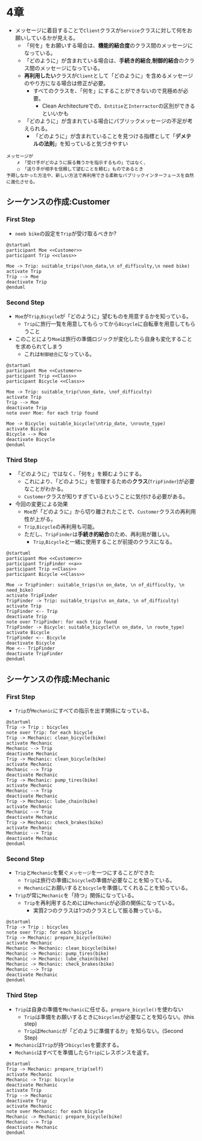 # 4章
- メッセージに着目することで`Client`クラスが`Service`クラスに対して何をお願いしているかが見える。
    - 「何を」をお願いする場合は、**機能的結合度**のクラス間のメッセージになっている。
    - 「どのように」が含まれている場合は、**手続き的結合**,**制御的結合**のクラス間のメッセージになっている。
    - **再利用したい**クラスが`Client`として「どのように」を含めるメッセージのやり方になる場合は修正が必要。
        - すべてのクラスを、「何を」にすることができないので見極めが必要。
            - Clean Architectureでの、`Entitie`と`Interractor`の区別ができるといいかも
    - 「どのように」が含まれている場合にパブリックメッセージの不足が考えられる。
        - 「どのように」が含まれていることを見つける指標として「**デメテルの法則**」を知っていると気づきやすい

```
メッセージが
    ✗ 「受け手がどのように振る舞うかを指示するもの」ではなく、
    ○ 「送り手が相手を信頼して望むことを頼む」ものであるとき
予期しなかった方法や、新しい方法で再利用できる柔軟なパブリックインターフェースを自然に進化させる。
```


## シーケンスの作成:Customer
### First Step
- `neeb bike`の設定を`Trip`が受け取るべきか?
``` plantuml
@startuml
participant Moe <<Customer>>
participant Trip <<class>>

Moe -> Trip: suitable_trips(\non_data,\n of_difficulty,\n need bike)
activate Trip
Trip --> Moe
deactivate Trip
@enduml
```

### Second Step
- `Moe`が`Trip`,`Bicycle`が「どのように」望むものを用意するかを知っている。
    - `Trip`に旅行一覧を用意してもらってから`Bicycle`に自転車を用意してもらうこと  
- このことにより`Moe`は旅行の準備ロジックが変化したら自身も変化することを求められてしまう
    - これは`制御結合`になっている。
        
``` plantuml
@startuml
participant Moe <<Customer>>
participant Trip <<Class>>
participant Bicycle <<Class>>

Moe -> Trip: suitable_trip(\non_date, \nof_difficulty)
activate Trip
Trip --> Moe
deactivate Trip
note over Moe: for each trip found

Moe -> Bicycle: suitable_bicycle(\ntrip_date, \nroute_type)
activate Bicycle
Bicycle --> Moe
deactivate Bicycle
@enduml
```

### Third Step
- 「どのように」ではなく、「何を」を頼むようにする。
    - これにより、「どのように」を管理するための**クラス**(`TripFinder`)が必要なことがわかる。
    - `Customer`クラスが知りすぎているということに気付ける必要がある。
- 今回の変更による効果
    - `Moe`が「どのように」から切り離されたことで、`Customer`クラスの再利用性が上がる。
    - `Trip`,`Bicycle`の再利用も可能。
    - ただし、`TripFinder`は**手続き的結合**のため、再利用が難しい。
        - `Trip`,`Bicycle`と一緒に使用することが前提のクラスになる。

``` plantuml
@startuml
participant Moe <<Customer>>
participant TripFinder <<a>>
participant Trip <<Class>>
participant Bicycle <<Class>>

Moe -> TripFinder: suitable_trips(\n on_date, \n of_difficulty, \n need_bike)
activate TripFinder
TripFinder -> Trip: suitable_trips(\n on_date, \n of_difficulty)
activate Trip
TripFinder <-- Trip
deactivate Trip
note over TripFinder: for each trip found
TripFinder -> Bicycle: suitable_bicycle(\n on_date, \n route_type)
activate Bicycle
TripFinder <-- Bicycle
deactivate Bicycle
Moe <-- TripFinder
deactivate TripFinder
@enduml
```



## シーケンスの作成:Mechanic
### First Step
- `Trip`が`Mechanic`にすべての指示を出す関係になっている。
``` plantuml
@startuml
Trip -> Trip : bicycles
note over Trip: for each bicycle
Trip -> Mechanic: clean_bicycle(bike)
activate Mechanic
Mechanic --> Trip
deactivate Mechanic
Trip -> Mechanic: clean_bicycle(bike)
activate Mechanic
Mechanic --> Trip
deactivate Mechanic
Trip -> Mechanic: pump_tires(bike)
activate Mechanic
Mechanic --> Trip
deactivate Mechanic
Trip -> Mechanic: lube_chain(bike)
activate Mechanic
Mechanic --> Trip
deactivate Mechanic
Trip -> Mechanic: check_brakes(bike)
activate Mechanic
Mechanic --> Trip
deactivate Mechanic
@enduml
```

### Second Step
- `Trip`と`Mechanic`を繋ぐ`メッセージ`を一つにすることができた
    - `Trip`は旅行の準備に`bicycle`の準備が必要なことを知っている。
    - `Mechanic`にお願いすると`bicycle`を準備してくれることを知っている。
- `Trip`が常に`Mechanic`を「持つ」関係になっている。
    - `Trip`を再利用するためには`Mechanic`が必須の関係になっている。
        - 実質2つのクラスは1つのクラスとして振る舞っている。
``` plantuml
@startuml
Trip -> Trip : bicycles
note over Trip: for each bicycle
Trip -> Mechanic: prepare_bicycle(bike)
activate Mechanic
Mechanic -> Mechanic: clean_bicycle(bike)
Mechanic -> Mechanic: pump_tires(bike)
Mechanic -> Mechanic: lube_chain(bike)
Mechanic -> Mechanic: check_brakes(bike)
Mechanic --> Trip
deactivate Mechanic
@enduml
```

### Third Step
- `Trip`は自身の準備を`Mechanic`に任せる。`prepare_bicycle()`を使わない
    - `Trip`は準備をお願いするときに`bicycles`が必要なことを知らない。(this step)
    - `Trip`は`Mechanic`が「どのように準備するか」を知らない。(Second Step)
- `Mechanic`は`Trip`が持つ`bicycles`を要求する。
- `Mechanic`はすべてを準備したら`Trip`にレスポンスを返す。
``` plantuml
@startuml
Trip -> Mechanic: prepare_trip(self)
activate Mechanic
Mechanic -> Trip: bicycle
deactivate Mechanic
activate Trip
Trip --> Mechanic
deactivate Trip
activate Mechanic
note over Mechanic: for each bicycle
Mechanic -> Mechanic: prepare_bicycle(bike)
Mechanic --> Trip
deactivate Mechanic
@enduml
```



